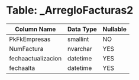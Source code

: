# Table: _ArregloFacturas2

| Column Name | Data Type | Nullable |
|-------------|-----------|----------|
| PkFkEmpresas | smallint | NO |
| NumFactura | nvarchar | YES |
| fechaactualizacion | datetime | YES |
| fechaalta | datetime | YES |
